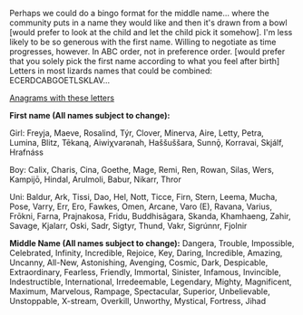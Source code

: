 Perhaps we could do a bingo format for the middle name... where the community puts in a name they would like and then it's drawn from a bowl [would prefer to look at the child and let the child pick it somehow]. 
I'm less likely to be so generous with the first name. Willing to negotiate as time progresses, however. In ABC order, not in preference order. [would prefer that you solely pick the first name according to what you feel after birth]
Letters in most lizards names that could be combined: ECERDCABGOETLSKLAV...

[Anagrams with these letters](https://word.tips/unscramble/ECERDCABGOETLSK?v=v348)

**First name (All names subject to change):**

Girl: Freyja, Maeve, Rosalind, Týr, Clover, Minerva, Aire, Letty, Petra, Lumina, Blitz, Tēkaną, Aiwiχνarənah, Haššuššara, Sunnǭ, Korravai, Skjálf, Hrafnáss

Boy: Calix, Charis, Cina, Goethe, Mage, Remi, Ren, Rowan, Silas, Wers, Kampijō, Hindal, Arulmoli, Babur, Nikarr, Thror

Uni: Baldur, Ark, Tissi, Dao, Hel, Nott, Ticce, Firn, Stern, Leema, Mucha, Pose, Varry, Err, Ero, Fawkes, Omen, Arcane, Varo (E), Ravana, Varius, Frōkni, Farna, Prajnakosa, Fridu, Buddhisāgara, Skanda, Khamhaeng, Zahir, Savage, Kjalarr, Oski, Sadr, Sigtyr, Thund, Vakr, Sigrúnnr, Fjolnir

**Middle Name (All names subject to change):**
Dangera, Trouble, Impossible, Celebrated, Infinity, Incredible, Rejoice, Key, Daring, Incredible, Amazing, Uncanny, All-New, Astonishing, Avenging, Cosmic, Dark, Despicable, Extraordinary, Fearless, Friendly, Immortal, Sinister, Infamous, Invincible, Indestructible, International, Irredeemable, Legendary, Mighty, Magnificent, Maximum, Marvelous, Rampage, Spectacular, Superior, Unbelievable, Unstoppable, X-stream, Overkill, Unworthy, Mystical, Fortress, Jihad
